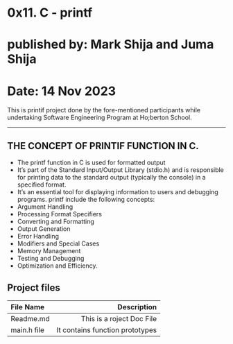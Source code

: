 # 0x11. C - printf
# published by: Mark Shija  and Juma Shija
# Date: 14 Nov 2023

This is printif project done by the fore-mentioned participants while undertaking Software Engineering Program at Ho;berton School.
___
## THE CONCEPT OF PRINTIF FUNCTION IN C.
* The printf function in C is used for formatted output
* It’s part of the Standard Input/Output Library (stdio.h) and is responsible for printing data to the standard output (typically the console) in a specified format.
* It’s an essential tool for displaying information to users and debugging programs.
printf include the following concepts:
* Argument Handling 
* Processing Format Specifiers 
* Converting and Formatting 
* Output Generation 
* Error Handling 
* Modifiers and Special Cases 
* Memory Management 
* Testing and Debugging 
* Optimization and Efficiency.

## Project files
|File Name                                   | Description                                   |
|:-------------------------------------------|----------------------------------------------:|
|Readme.md                                   | This is a roject Doc File                     |
|main.h file                                 | It contains function prototypes               |

